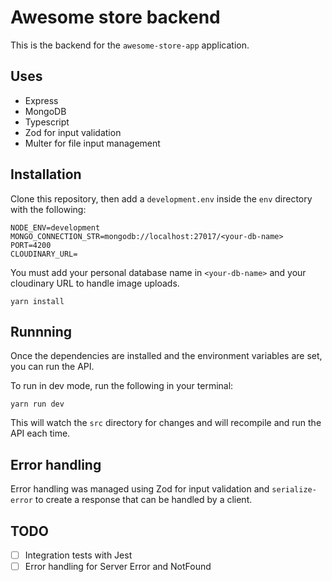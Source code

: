 # Awesome store backend

This is the backend for the `awesome-store-app` application.

## Uses

- Express
- MongoDB
- Typescript
- Zod for input validation
- Multer for file input management

## Installation

Clone this repository, then add a `development.env` inside the `env` directory with the following:

```env
NODE_ENV=development
MONGO_CONNECTION_STR=mongodb://localhost:27017/<your-db-name>
PORT=4200
CLOUDINARY_URL=
```

You must add your personal database name in `<your-db-name>` and your cloudinary URL to handle image uploads.

```
yarn install
```

## Runnning

Once the dependencies are installed and the environment variables are set, you can run the API.

To run in dev mode, run the following in your terminal:

```
yarn run dev
```

This will watch the `src` directory for changes and will recompile and run the API each time.

## Error handling

Error handling was managed using Zod for input validation and `serialize-error` to create a response that can be handled by a client.

## TODO

- [ ] Integration tests with Jest
- [ ] Error handling for Server Error and NotFound
